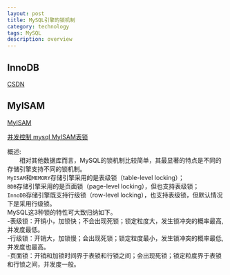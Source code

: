 ```yaml
---
layout: post
title: MySQL引擎的锁机制
category: technology
tags: MySQL
description: overview
---
```


## InnoDB

[CSDN](https://blog.csdn.net/yuanrxdu/article/details/41170381)

## MyISAM

[MyISAM](https://www.2cto.com/database/201508/429974.html)

[并发控制 mysql MyISAM表锁](https://www.cnblogs.com/qq78292959/archive/2013/01/30/2883109.html)

概述:<br>
&emsp;&emsp;相对其他数据库而言，MySQL的锁机制比较简单，其最显著的特点是不同的存储引擎支持不同的锁机制。<br>
``MyISAM``和``MEMORY``存储引擎采用的是表级锁（table-level locking）；<br>
``BDB``存储引擎采用的是页面锁（page-level locking），但也支持表级锁；<br>
``InnoDB``存储引擎既支持行级锁（row-level locking），也支持表级锁，但默认情况下是采用行级锁。<br>
MySQL这3种锁的特性可大致归纳如下。<br>
    -表级锁：开销小，加锁快；不会出现死锁；锁定粒度大，发生锁冲突的概率最高,并发度最低。  
    -行级锁：开销大，加锁慢；会出现死锁；锁定粒度最小，发生锁冲突的概率最低,并发度也最高。  
    -页面锁：开销和加锁时间界于表锁和行锁之间；会出现死锁；锁定粒度界于表锁和行锁之间，并发度一般。  